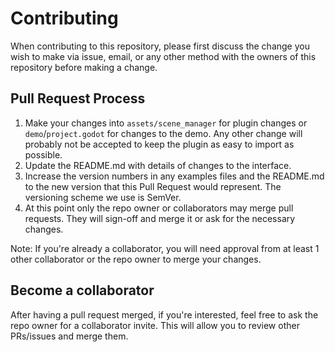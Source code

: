 # Contributing

When contributing to this repository, please first discuss the change you wish to make via issue, email, or any other method with the owners of this repository before making a change.

## Pull Request Process

1. Make your changes into `assets/scene_manager` for plugin changes or `demo`/`project.godot` for changes to the demo. Any other change will probably not be accepted to keep the plugin as easy to import as possible.
2. Update the README.md with details of changes to the interface.
3. Increase the version numbers in any examples files and the README.md to the new version that this Pull Request would represent. The versioning scheme we use is SemVer.
4. At this point only the repo owner or collaborators may merge pull requests. They will sign-off and merge it or ask for the necessary changes.

Note: If you're already a collaborator, you will need approval from at least 1 other collaborator or the repo owner to merge your changes.

## Become a collaborator

After having a pull request merged, if you're interested, feel free to ask the repo owner for a collaborator invite. This will allow you to review other PRs/issues and merge them.
